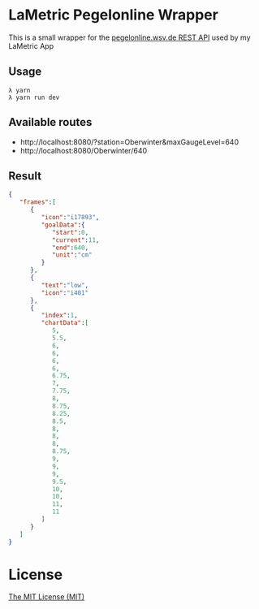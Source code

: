 # LaMetric Pegelonline Wrapper
This is a small wrapper for the [pegelonline.wsv.de REST API](https://pegelonline.wsv.de/webservice/dokuRestapi) used by my LaMetric App

## Usage

```
λ yarn
λ yarn run dev
```

## Available routes

* http://localhost:8080/?station=Oberwinter&maxGaugeLevel=640
* http://localhost:8080/Oberwinter/640

## Result

```json
{
   "frames":[
      {
         "icon":"i17893",
         "goalData":{
            "start":0,
            "current":11,
            "end":640,
            "unit":"cm"
         }
      },
      {
         "text":"low",
         "icon":"i401"
      },
      {
         "index":1,
         "chartData":[
            5,
            5.5,
            6,
            6,
            6,
            6,
            6.75,
            7,
            7.75,
            8,
            8.75,
            8.25,
            8.5,
            8,
            8,
            8,
            8.75,
            9,
            9,
            9,
            9.5,
            10,
            10,
            11,
            11
         ]
      }
   ]
}
```

# License
[The MIT License (MIT)](https://r15ch13.mit-license.org/)
